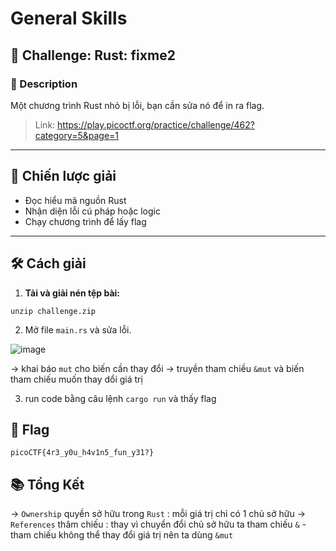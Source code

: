 # General Skills

## 🧩 Challenge: Rust: fixme2

### 📝 Description
Một chương trình Rust nhỏ bị lỗi, bạn cần sửa nó để in ra flag.

> Link: https://play.picoctf.org/practice/challenge/462?category=5&page=1

---

## 🧠 Chiến lược giải
- Đọc hiểu mã nguồn Rust
- Nhận diện lỗi cú pháp hoặc logic
- Chạy chương trình để lấy flag

---

## 🛠️ Cách giải

1. **Tải và giải nén tệp bài:**
```
unzip challenge.zip
```
2. Mở file `main.rs` và sửa lỗi.
   
![image](https://github.com/user-attachments/assets/dc58a442-3e6c-4e80-abe8-4cb52305cb3c)

-> khai báo `mut` cho biến cần thay đổi
-> truyền tham chiều `&mut` và biến tham chiếu muốn thay dổi giá trị

3. run code bằng câu lệnh `cargo run` và thấy flag

## 🏁 Flag
```
picoCTF{4r3_y0u_h4v1n5_fun_y31?}
```

## 📚 Tổng Kết
-> `Ownership` quyền sở hữu trong `Rust` : mỗi giá trị chỉ có 1 chủ sở hữu
-> `References` thâm chiếu : thay vì chuyển đổi chủ sở hữu ta tham chiếu `&`
    - tham chiếu không thể thay đổi giá trị nên ta dùng `&mut`

